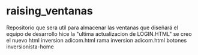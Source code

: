 # raising_ventanas
Repositorio que sera util para almacenar las ventanas que diseñará el equipo de desarrollo
hice la "ultima actualizacion de LOGIN.HTML"
se creo el nuevo html inversion adicom.html
rama inversion adicom.html
botones
inversionista-home